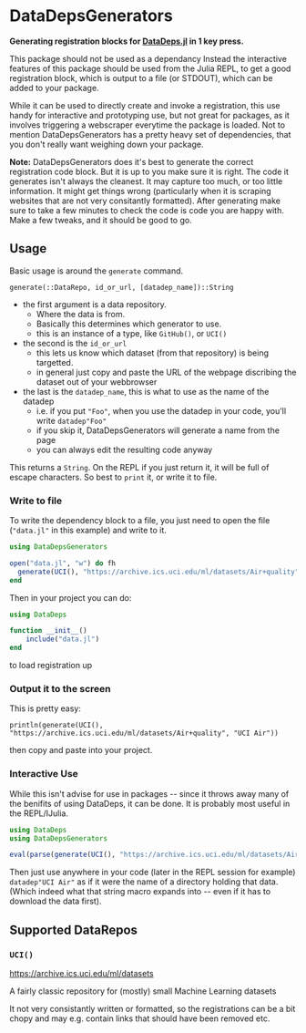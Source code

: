 # DataDepsGenerators
**Generating registration blocks for [DataDeps.jl](https://github.com/oxinabox/DataDeps.jl) in 1 key press.**


This package should not be used as a dependancy
Instead the interactive features of this package should be used from the Julia REPL,
to get a good registration block, which is output to a file (or STDOUT),
which can be added to your package.

While it can be used to directly create and invoke a registration,
this use handy for interactive and prototyping use,
but not great for packages, as it involves triggering a webscraper everytime the package is loaded.
Not to mention DataDepsGenerators has a pretty heavy set of dependencies,
that you don't really want weighing down your package.


**Note:** DataDepsGenerators does it's best to generate the correct registration code block.
But it is up to you make sure it is right.
The code it generates isn't always the cleanest.
It may capture too much, or too little information.
It might get things wrong (particularly when it is scraping websites that are not very consitantly formatted).
After generating make sure to take a few minutes to check the code is code you are happy with.
Make a few tweaks, and it should be good to go.



## Usage

Basic usage is around the `generate` command.

`generate(::DataRepo, id_or_url, [datadep_name])::String`

 - the first argument is a data repository.
     - Where the data is from.
     - Basically this determines which generator to use.
     - this is an instance of a type, like `GitHub()`, or `UCI()`
 - the second is the `id_or_url`
     - this lets us know which dataset (from that repository) is being targetted.
     - in general just copy and paste the URL of the webpage discribing the dataset out of your webbrowser
 - the last is the `datadep_name`, this is what to use as the name of the datadep
     - i.e. if you put `"Foo"`, when you use the datadep in your code, you'll write `datadep"Foo"`
     - if you skip it, DataDepsGenerators will generate a name from the page
     - you can always edit the resulting code anyway
     
This returns a `String`.
On the REPL if you just return it, it will be full of escape characters.
So best to `print` it, or write it to file.
     

### Write to file

To write the dependency block to a file, you just need to open the file (`"data.jl"` in this example) and write to it.

```julia
using DataDepsGenerators

open("data.jl", "w") do fh
  generate(UCI(), "https://archive.ics.uci.edu/ml/datasets/Air+quality", "UCI Air"))
end
```

Then in your project you can do:

```julia
using DataDeps

function __init__()
    include("data.jl")
end
```

to load registration up

### Output it to the screen

This is pretty easy:

```
println(generate(UCI(), "https://archive.ics.uci.edu/ml/datasets/Air+quality", "UCI Air"))
````

then copy and paste into your project.



### Interactive Use
While this isn't advise for use in packages -- since it throws away many of the benifits of using DataDeps, it can be done.
It is probably most useful in the REPL/IJulia.

```julia
using DataDeps
using DataDepsGenerators

eval(parse(generate(UCI(), "https://archive.ics.uci.edu/ml/datasets/Air+quality", "UCI Air"))
```

Then just use anywhere in your code (later in the REPL session for example)  `datadep"UCI Air"` as if it were the name of a directory holding that data.
(Which indeed what that string macro expands into -- even if it has to download the data first).





 ## Supported DataRepos 
 
 
### `UCI()`
 https://archive.ics.uci.edu/ml/datasets
 
A fairly classic repository for (mostly) small Machine Learning datasets
 
It not very consistantly written or formatted, so the registrations can be a bit chopy and may e.g. contain links that should have been removed etc.
 
 
 
